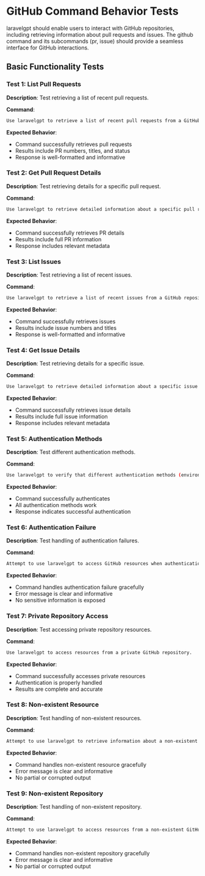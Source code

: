 # GitHub Command Behavior Tests

laravelgpt should enable users to interact with GitHub repositories, including retrieving information about pull requests and issues. The github command and its subcommands (pr, issue) should provide a seamless interface for GitHub interactions.

## Basic Functionality Tests

### Test 1: List Pull Requests
**Description**: Test retrieving a list of recent pull requests.

**Command**:
```bash
Use laravelgpt to retrieve a list of recent pull requests from a GitHub repository.
```

**Expected Behavior**:
- Command successfully retrieves pull requests
- Results include PR numbers, titles, and status
- Response is well-formatted and informative

### Test 2: Get Pull Request Details
**Description**: Test retrieving details for a specific pull request.

**Command**:
```bash
Use laravelgpt to retrieve detailed information about a specific pull request by its number.
```

**Expected Behavior**:
- Command successfully retrieves PR details
- Results include full PR information
- Response includes relevant metadata

### Test 3: List Issues
**Description**: Test retrieving a list of recent issues.

**Command**:
```bash
Use laravelgpt to retrieve a list of recent issues from a GitHub repository.
```

**Expected Behavior**:
- Command successfully retrieves issues
- Results include issue numbers and titles
- Response is well-formatted and informative

### Test 4: Get Issue Details
**Description**: Test retrieving details for a specific issue.

**Command**:
```bash
Use laravelgpt to retrieve detailed information about a specific issue by its number.
```

**Expected Behavior**:
- Command successfully retrieves issue details
- Results include full issue information
- Response includes relevant metadata

### Test 5: Authentication Methods
**Description**: Test different authentication methods.

**Command**:
```bash
Use laravelgpt to verify that different authentication methods (environment variable, GitHub CLI, git credentials) work correctly.
```

**Expected Behavior**:
- Command successfully authenticates
- All authentication methods work
- Response indicates successful authentication

### Test 6: Authentication Failure
**Description**: Test handling of authentication failures.

**Command**:
```bash
Attempt to use laravelgpt to access GitHub resources when authentication fails.
```

**Expected Behavior**:
- Command handles authentication failure gracefully
- Error message is clear and informative
- No sensitive information is exposed

### Test 7: Private Repository Access
**Description**: Test accessing private repository resources.

**Command**:
```bash
Use laravelgpt to access resources from a private GitHub repository.
```

**Expected Behavior**:
- Command successfully accesses private resources
- Authentication is properly handled
- Results are complete and accurate

### Test 8: Non-existent Resource
**Description**: Test handling of non-existent resources.

**Command**:
```bash
Attempt to use laravelgpt to retrieve information about a non-existent pull request or issue.
```

**Expected Behavior**:
- Command handles non-existent resource gracefully
- Error message is clear and informative
- No partial or corrupted output

### Test 9: Non-existent Repository
**Description**: Test handling of non-existent repository.

**Command**:
```bash
Attempt to use laravelgpt to access resources from a non-existent GitHub repository.
```

**Expected Behavior**:
- Command handles non-existent repository gracefully
- Error message is clear and informative
- No partial or corrupted output
